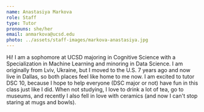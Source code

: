 ```yaml
---
name: Anastasiya Markova
role: Staff
type: Tutor
pronouns: she/her
email: anmarkova@ucsd.edu
photo: ../assets/staff-images/markova-anastasiya.jpg
---
```

Hi! I am a sophomore at UCSD majoring in Cognitive Science with a Specialization in Machine Learning and minoring in Data Science. I am originally from Lviv, Ukraine, but I moved to the U.S. 7 years ago and now live in Dallas, so both places feel like home to me now. I am excited to tutor DSC 10, because I hope to help everyone (DSC major or not) have fun in this class just like I did. When not studying, I love to drink a lot of tea, go to museums, and recently I also fell in love with ceramics (and now I can't stop staring at mugs and bowls). 